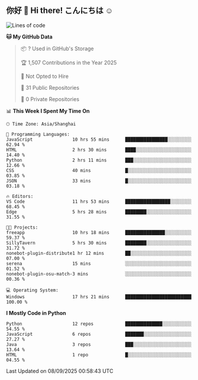## 你好 👋 Hi there! こんにちは ☺️

<!--START_SECTION:waka-->
![Lines of code](https://img.shields.io/badge/From%20Hello%20World%20I%27ve%20Written-290.8%20thousand%20lines%20of%20code-blue)

**🐱 My GitHub Data** 

> 📦 ? Used in GitHub's Storage 
 > 
> 🏆 1,507 Contributions in the Year 2025
 > 
> 🚫 Not Opted to Hire
 > 
> 📜 31 Public Repositories 
 > 
> 🔑 0 Private Repositories 
 > 
📊 **This Week I Spent My Time On** 

```text
🕑︎ Time Zone: Asia/Shanghai

💬 Programming Languages: 
JavaScript               10 hrs 55 mins      ████████████████░░░░░░░░░   62.94 % 
HTML                     2 hrs 30 mins       ████░░░░░░░░░░░░░░░░░░░░░   14.40 % 
Python                   2 hrs 11 mins       ███░░░░░░░░░░░░░░░░░░░░░░   12.66 % 
CSS                      40 mins             █░░░░░░░░░░░░░░░░░░░░░░░░   03.85 % 
JSON                     33 mins             █░░░░░░░░░░░░░░░░░░░░░░░░   03.18 % 

🔥 Editors: 
VS Code                  11 hrs 53 mins      █████████████████░░░░░░░░   68.45 % 
Edge                     5 hrs 28 mins       ████████░░░░░░░░░░░░░░░░░   31.55 % 

🐱‍💻 Projects: 
freeapp                  10 hrs 18 mins      ███████████████░░░░░░░░░░   59.37 % 
SillyTavern              5 hrs 30 mins       ████████░░░░░░░░░░░░░░░░░   31.72 % 
nonebot-plugin-distribute1 hr 12 mins        ██░░░░░░░░░░░░░░░░░░░░░░░   07.00 % 
serena                   15 mins             ░░░░░░░░░░░░░░░░░░░░░░░░░   01.52 % 
nonebot-plugin-osu-match-3 mins              ░░░░░░░░░░░░░░░░░░░░░░░░░   00.36 % 

💻 Operating System: 
Windows                  17 hrs 21 mins      █████████████████████████   100.00 % 
```

**I Mostly Code in Python** 

```text
Python                   12 repos            ██████████████░░░░░░░░░░░   54.55 % 
JavaScript               6 repos             ███████░░░░░░░░░░░░░░░░░░   27.27 % 
Java                     3 repos             ███░░░░░░░░░░░░░░░░░░░░░░   13.64 % 
HTML                     1 repo              █░░░░░░░░░░░░░░░░░░░░░░░░   04.55 % 
```




 Last Updated on 08/09/2025 00:58:43 UTC
<!--END_SECTION:waka-->